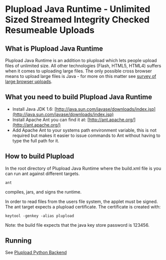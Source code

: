 Plupload Java Runtime - Unlimited Sized Streamed Integrity Checked Resumeable Uploads
=====================================================================================

What is Plupload Java Runtime
-----------------------------
Plupload Java Runtime is an addition to plupload which lets people
upload files of unlimited size. All other technologies (Flash, HTML5,
HTML4) suffers when it comes to uploading large files. The only
possible cross browser means to upload large files is Java - for more
on this matter see [survey of large browser uploads](http://www.cabo.dk/blog/jakobs-blog/survey-of-large-browser-uploads).

What you need to build Plupload Java Runtime
--------------------------------------------
* Install Java JDK 1.6: [http://java.sun.com/javase/downloads/index.jsp](http://java.sun.com/javase/downloads/index.jsp)
* Install Apache Ant you can find it at: [http://ant.apache.org/](http://ant.apache.org/)
* Add Apache Ant to your systems path environment variable, this is not required but makes it easier to issue commands to Ant without having to type the full path for it.

How to build Plupload
----------------------

In the root directory of Plupload Java Runtime where the build.xml file is you can run ant against different targets.

`ant`

compiles, jars, and signs the runtime.

In order to read files from the users file system, the applet must be
signed. The ant target expects a plupload certificate. The certificate
is created with:

`keytool -genkey -alias plupload`

Note: the build file expects that the java key store password is 123456.

Running
-------
See [Plupload Python Backend](https://github.com/jakobadam/plupload-python-backend)
